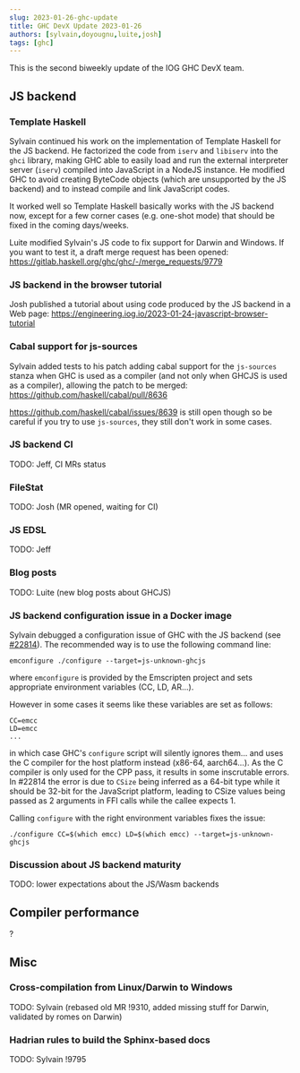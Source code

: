 ```yaml
---
slug: 2023-01-26-ghc-update
title: GHC DevX Update 2023-01-26
authors: [sylvain,doyougnu,luite,josh]
tags: [ghc]
---
```


This is the second biweekly update of the IOG GHC DevX team.

## JS backend

### Template Haskell

Sylvain continued his work on the implementation of Template Haskell for the JS
backend.
He factorized the code from `iserv` and `libiserv` into the `ghci` library,
making GHC able to easily load and run the external interpreter server (`iserv`)
compiled into JavaScript in a NodeJS instance.
He modified GHC to avoid creating ByteCode objects (which are unsupported by the
JS backend) and to instead compile and link JavaScript codes.

It worked well so Template Haskell basically works with the JS backend now,
except for a few corner cases (e.g. one-shot mode) that should be fixed in the
coming days/weeks.

Luite modified Sylvain's JS code to fix support for Darwin and Windows. If you
want to test it, a draft merge request has been opened:
https://gitlab.haskell.org/ghc/ghc/-/merge_requests/9779

### JS backend in the browser tutorial

Josh published a tutorial about using code produced by the JS backend in a Web
page:
https://engineering.iog.io/2023-01-24-javascript-browser-tutorial


### Cabal support for js-sources

Sylvain added tests to his patch adding cabal support for the `js-sources`
stanza when GHC is used as a compiler (and not only when GHCJS is used as a
compiler), allowing the patch to be merged:
https://github.com/haskell/cabal/pull/8636

https://github.com/haskell/cabal/issues/8639 is still open though so be careful
if you try to use `js-sources`, they still don't work in some cases.


### JS backend CI

TODO: Jeff, CI MRs status

### FileStat

TODO: Josh (MR opened, waiting for CI)

### JS EDSL

TODO: Jeff


### Blog posts

TODO: Luite (new blog posts about GHCJS)


### JS backend configuration issue in a Docker image

Sylvain debugged a configuration issue of GHC with the JS backend (see
[#22814](https://gitlab.haskell.org/ghc/ghc/-/issues/22814)).
The recommended way is to use the following command line:

```
emconfigure ./configure --target=js-unknown-ghcjs
```

where `emconfigure` is provided by the Emscripten project and sets appropriate
environment variables (CC, LD, AR...).

However in some cases it seems like these variables are set as follows:

```
CC=emcc
LD=emcc
...
```

in which case GHC's `configure` script will silently ignores them... and uses the
C compiler for the host platform instead (x86-64, aarch64...). As the C compiler
is only used for the CPP pass, it results in some inscrutable errors. In #22814
the error is due to `CSize` being inferred as a 64-bit type while it should be
32-bit for the JavaScript platform, leading to CSize values being passed as 2
arguments in FFI calls while the callee expects 1.

Calling `configure` with the right environment variables fixes the issue:

```
./configure CC=$(which emcc) LD=$(which emcc) --target=js-unknown-ghcjs
```


### Discussion about JS backend maturity

TODO: lower expectations about the JS/Wasm backends




## Compiler performance

?


## Misc

### Cross-compilation from Linux/Darwin to Windows

TODO: Sylvain (rebased old MR !9310, added missing stuff for Darwin, validated by romes on Darwin)

### Hadrian rules to build the Sphinx-based docs

TODO: Sylvain !9795
